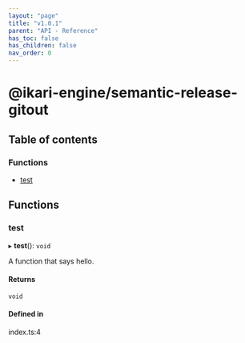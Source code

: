 ```yaml
---
layout: "page"
title: "v1.0.1"
parent: "API - Reference"
has_toc: false
has_children: false
nav_order: 0
---
```


# @ikari-engine/semantic-release-gitout

## Table of contents

### Functions

- [test](../wiki/Home#test)

## Functions

### test

▸ **test**(): `void`

A function that says hello.

#### Returns

`void`

#### Defined in

index.ts:4
